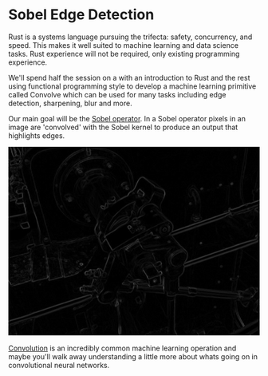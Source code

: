 # Sobel Edge Detection

Rust is a systems language pursuing the trifecta: safety, concurrency, and speed. This makes it well suited to machine learning and data science tasks. Rust experience will not be required, only existing programming experience.

We'll spend half the session on a with an introduction to Rust and the rest using functional programming style to develop a machine learning primitive called Convolve which can be used for many tasks including edge detection, sharpening, blur and more.

Our main goal will be the [Sobel operator](https://en.wikipedia.org/wiki/Sobel_operator). In a Sobel operator pixels in an image are 'convolved' with the Sobel kernel to produce an output that highlights edges.

![After Sobel](./images/valve_sobel.png)

[Convolution](https://en.wikipedia.org/wiki/Kernel_(image_processing)#Convolution) is an incredibly common machine learning operation and maybe you'll walk away understanding a little more about whats going on in convolutional neural networks.
